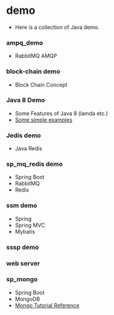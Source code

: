 # demo
- Here is  a collection of Java demo.

### ampq_demo
- RabbitMQ AMQP

### block-chain demo
- Block Chain Concept

### Java 8 Demo
- Some Features of Java 8 (lamda etc.)
- [Some simple examples](https://github.com/zjs1224522500/demo/tree/master/Java8Demo)

### Jedis demo
- Java Redis

### sp_mq_redis demo
- Spring Boot
- RabbitMQ
- Redis

### ssm demo
- Spring
- Spring MVC
- Mybatis

### sssp demo
### web server

### sp_mongo
- Spring Boot
- MongoDB
- [Mongo Tutorial Reference](http://www.runoob.com/mongodb/mongodb-tutorial.html)

